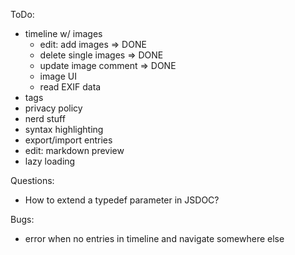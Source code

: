
ToDo:

- timeline w/ images
  - edit: add images => DONE
  - delete single images => DONE
  - update image comment => DONE
  - image UI
  - read EXIF data
- tags
- privacy policy
- nerd stuff
- syntax highlighting
- export/import entries
- edit: markdown preview
- lazy loading

Questions:

- How to extend a typedef parameter in JSDOC?

Bugs:

- error when no entries in timeline and navigate somewhere else
